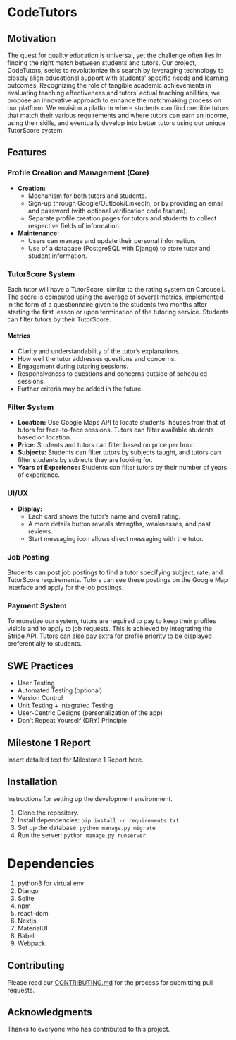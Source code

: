 
<h1>CodeTutors</h1>

<h2>Motivation</h2>
<p>The quest for quality education is universal, yet the challenge often lies in finding the right match between students and tutors. Our project, CodeTutors, seeks to revolutionize this search by leveraging technology to closely align educational support with students' specific needs and learning outcomes. Recognizing the role of tangible academic achievements in evaluating teaching effectiveness and tutors’ actual teaching abilities, we propose an innovative approach to enhance the matchmaking process on our platform. We envision a platform where students can find credible tutors that match their various requirements and where tutors can earn an income, using their skills, and eventually develop into better tutors using our unique TutorScore system.</p>

<h2>Features</h2>

<h3>Profile Creation and Management (Core)</h3>
    <ul>
        <li><strong>Creation:</strong>
            <ul>
                <li>Mechanism for both tutors and students.</li>
                <li>Sign-up through Google/Outlook/LinkedIn, or by providing an email and password (with optional verification code feature).</li>
                <li>Separate profile creation pages for tutors and students to collect respective fields of information.</li>
            </ul>
        </li>
        <li><strong>Maintenance:</strong>
            <ul>
                <li>Users can manage and update their personal information.</li>
                <li>Use of a database (PostgreSQL with Django) to store tutor and student information.</li>
            </ul>
        </li>
    </ul>

<h3>TutorScore System</h3>
<p>Each tutor will have a TutorScore, similar to the rating system on Carousell. The score is computed using the average of several metrics, implemented in the form of a questionnaire given to the students two months after starting the first lesson or upon termination of the tutoring service. Students can filter tutors by their TutorScore.</p>

<h4>Metrics</h4>
<ul>
        <li>Clarity and understandability of the tutor’s explanations.</li>
        <li>How well the tutor addresses questions and concerns.</li>
        <li>Engagement during tutoring sessions.</li>
        <li>Responsiveness to questions and concerns outside of scheduled sessions.</li>
        <li>Further criteria may be added in the future.</li>
</ul>

<h3>Filter System</h3>
<ul>
    <li><strong>Location:</strong> Use Google Maps API to locate students' houses from that of tutors for face-to-face sessions. Tutors can filter available students based on location.</li>
    <li><strong>Price:</strong> Students and tutors can filter based on price per hour.</li>
    <li><strong>Subjects:</strong> Students can filter tutors by subjects taught, and tutors can filter students by subjects they are looking for.</li>
    <li><strong>Years of Experience:</strong> Students can filter tutors by their number of years of experience.</li>
</ul>

<h3>UI/UX</h3>
    <ul>
        <li><strong>Display:</strong>
            <ul>
                <li>Each card shows the tutor’s name and overall rating.</li>
                <li>A more details button reveals strengths, weaknesses, and past reviews.</li>
                <li>Start messaging icon allows direct messaging with the tutor.</li>
            </ul>
        </li>
    </ul>

<h3>Job Posting</h3>
<p>Students can post job postings to find a tutor specifying subject, rate, and TutorScore requirements. Tutors can see these postings on the Google Map interface and apply for the job postings.</p>

<h3>Payment System</h3>
<p>To monetize our system, tutors are required to pay to keep their profiles visible and to apply to job requests. This is achieved by integrating the Stripe API. Tutors can also pay extra for profile priority to be displayed preferentially to students.</p>

<h2>SWE Practices</h2>
    <ul>
    <li>User Testing</li>
    <li>Automated Testing (optional)</li>
    <li>Version Control</li>
    <li>Unit Testing + Integrated Testing</li>
    <li>User-Centric Designs (personalization of the app)</li>
    <li>Don’t Repeat Yourself (DRY) Principle</li>
</ul>

<h2>Milestone 1 Report</h2>
    <p>Insert detailed text for Milestone 1 Report here.</p>

<h2>Installation</h2>
<p>Instructions for setting up the development environment.</p>
<ol>
    <li>Clone the repository.</li>
    <li>Install dependencies: <code>pip install -r requirements.txt</code></li>
    <li>Set up the database: <code>python manage.py migrate</code></li>
    <li>Run the server: <code>python manage.py runserver</code></li>
</ol>

<h1>Dependencies </h1>
<div>
  <ol>
    <li>python3 for virtual env</li>
    <li>Django</li>
    <li>Sqlite</li>
    <li>npm</li>
    <li>react-dom</li>
    <li>Nextjs</li>
    <li>MaterialUI</li>
    <li>Babel</li>
    <li>Webpack</li>
  </ol>
</div>

<h2>Contributing</h2>
<p>Please read our <a href="CONTRIBUTING.md">CONTRIBUTING.md</a> for the process for submitting pull requests.</p>

<h2>Acknowledgments</h2>
<p>Thanks to everyone who has contributed to this project.</p>


